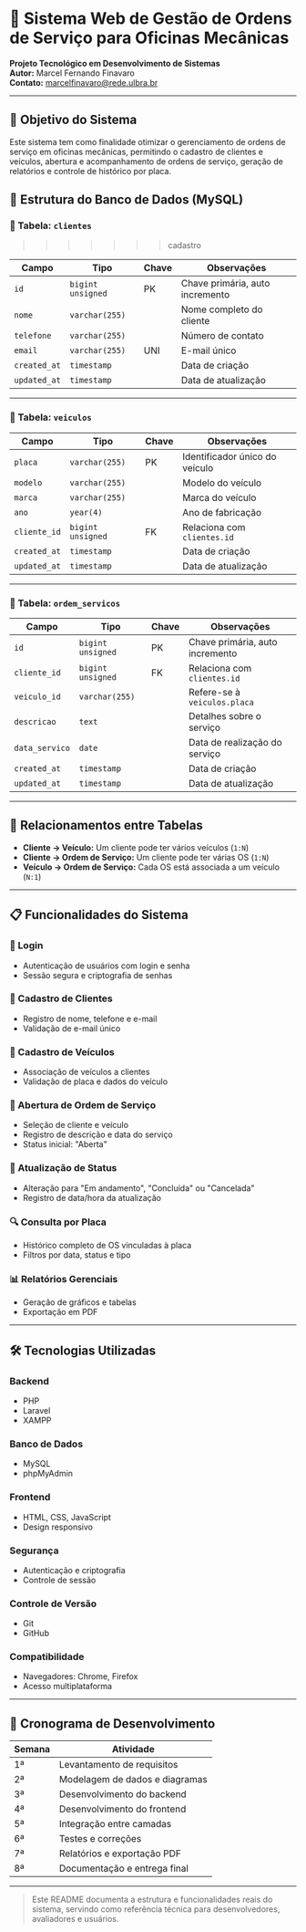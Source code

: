


 # 🧾 Sistema Web de Gestão de Ordens de Serviço para Oficinas Mecânicas

**Projeto Tecnológico em Desenvolvimento de Sistemas**  
**Autor:** Marcel Fernando Finavaro  
**Contato:** marcelfinavaro@rede.ulbra.br

---

## 📌 Objetivo do Sistema

Este sistema tem como finalidade otimizar o gerenciamento de ordens de serviço em oficinas mecânicas, permitindo o cadastro de clientes e veículos, abertura e acompanhamento de ordens de serviço, geração de relatórios e controle de histórico por placa.

## 🧩 Estrutura do Banco de Dados (MySQL)

### 🔹 Tabela: `clientes`
>>>>>>> cadastro

| Campo       | Tipo                | Chave | Observações                     |
|-------------|---------------------|-------|----------------------------------|
| `id`        | `bigint unsigned`   | PK    | Chave primária, auto incremento |
| `nome`      | `varchar(255)`      |       | Nome completo do cliente        |
| `telefone`  | `varchar(255)`      |       | Número de contato               |
| `email`     | `varchar(255)`      | UNI   | E-mail único                    |
| `created_at`| `timestamp`         |       | Data de criação                 |
| `updated_at`| `timestamp`         |       | Data de atualização             |

---

### 🔹 Tabela: `veiculos`

| Campo        | Tipo                | Chave | Observações                          |
|--------------|---------------------|-------|---------------------------------------|
| `placa`      | `varchar(255)`      | PK    | Identificador único do veículo        |
| `modelo`     | `varchar(255)`      |       | Modelo do veículo                     |
| `marca`      | `varchar(255)`      |       | Marca do veículo                      |
| `ano`        | `year(4)`           |       | Ano de fabricação                     |
| `cliente_id` | `bigint unsigned`   | FK    | Relaciona com `clientes.id`           |
| `created_at` | `timestamp`         |       | Data de criação                       |
| `updated_at` | `timestamp`         |       | Data de atualização                   |

---

### 🔹 Tabela: `ordem_servicos`

| Campo         | Tipo                | Chave | Observações                          |
|---------------|---------------------|-------|---------------------------------------|
| `id`          | `bigint unsigned`   | PK    | Chave primária, auto incremento       |
| `cliente_id`  | `bigint unsigned`   | FK    | Relaciona com `clientes.id`           |
| `veiculo_id`  | `varchar(255)`      |       | Refere-se à `veiculos.placa`          |
| `descricao`   | `text`              |       | Detalhes sobre o serviço              |
| `data_servico`| `date`              |       | Data de realização do serviço         |
| `created_at`  | `timestamp`         |       | Data de criação                       |
| `updated_at`  | `timestamp`         |       | Data de atualização                   |

---

## 🔗 Relacionamentos entre Tabelas

- **Cliente → Veículo:** Um cliente pode ter vários veículos (`1:N`)
- **Cliente → Ordem de Serviço:** Um cliente pode ter várias OS (`1:N`)
- **Veículo → Ordem de Serviço:** Cada OS está associada a um veículo (`N:1`)

---

## 📋 Funcionalidades do Sistema

### 🔐 Login
- Autenticação de usuários com login e senha
- Sessão segura e criptografia de senhas

### 👤 Cadastro de Clientes
- Registro de nome, telefone e e-mail
- Validação de e-mail único

### 🚗 Cadastro de Veículos
- Associação de veículos a clientes
- Validação de placa e dados do veículo

### 🧾 Abertura de Ordem de Serviço
- Seleção de cliente e veículo
- Registro de descrição e data do serviço
- Status inicial: "Aberta"

### 🔄 Atualização de Status
- Alteração para "Em andamento", "Concluída" ou "Cancelada"
- Registro de data/hora da atualização

### 🔍 Consulta por Placa
- Histórico completo de OS vinculadas à placa
- Filtros por data, status e tipo

### 📊 Relatórios Gerenciais
- Geração de gráficos e tabelas
- Exportação em PDF

---

## 🛠️ Tecnologias Utilizadas

### Backend
- PHP
- Laravel
- XAMPP

### Banco de Dados
- MySQL
- phpMyAdmin

### Frontend
- HTML, CSS, JavaScript
- Design responsivo

### Segurança
- Autenticação e criptografia
- Controle de sessão

### Controle de Versão
- Git
- GitHub

### Compatibilidade
- Navegadores: Chrome, Firefox
- Acesso multiplataforma

---

## 📅 Cronograma de Desenvolvimento

| Semana | Atividade |
|--------|-----------|
| 1ª | Levantamento de requisitos |
| 2ª | Modelagem de dados e diagramas |
| 3ª | Desenvolvimento do backend |
| 4ª | Desenvolvimento do frontend |
| 5ª | Integração entre camadas |
| 6ª | Testes e correções |
| 7ª | Relatórios e exportação PDF |
| 8ª | Documentação e entrega final |

---

> Este README documenta a estrutura e funcionalidades reais do sistema, servindo como referência técnica para desenvolvedores, avaliadores e usuários.
